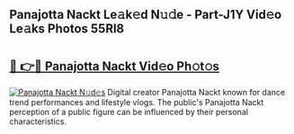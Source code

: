 ## Panajotta Nackt Le𝚊k𝚎d N𝚞𝚍e - Part-J1Y Vid𝚎o Le𝚊ks Photos 55Rl8

# <h2><a href="http://fb5vpb.evod.top/?m=Panajotta+Nackt">🔗 👉🔴 Panajotta Nackt Vid𝚎o Ph𝚘t𝚘s</a></h2>

[![Panajotta Nackt N𝚞d𝚎s](https://i.imgur.com/8V9OHl7.gif)](http://fb5vpb.evod.top/?m=Panajotta+Nackt)
Digital creator Panajotta Nackt known for dance trend performances and lifestyle vlogs. The public's Panajotta Nackt perception of a public figure can be influenced by their personal characteristics. 
